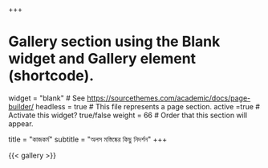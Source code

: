 +++
# Gallery section using the Blank widget and Gallery element (shortcode).
widget = "blank"  # See https://sourcethemes.com/academic/docs/page-builder/
headless = true  # This file represents a page section.
active =true  # Activate this widget? true/false
weight = 66  # Order that this section will appear.

title = "কাজকর্ম"
subtitle = "অলস মস্তিষ্কের কিছু নিদর্শন"
+++

{{< gallery >}}

